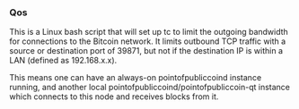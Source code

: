 ### Qos ###

This is a Linux bash script that will set up tc to limit the outgoing bandwidth for connections to the Bitcoin network. It limits outbound TCP traffic with a source or destination port of 39871, but not if the destination IP is within a LAN (defined as 192.168.x.x).

This means one can have an always-on pointofpubliccoind instance running, and another local pointofpubliccoind/pointofpubliccoin-qt instance which connects to this node and receives blocks from it.
